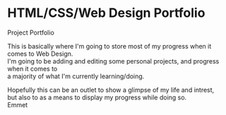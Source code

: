 # HTML/CSS/Web Design Portfolio
Project Portfolio

This is basically where I'm going to store most of my progress when it comes to Web Design.<br>
I'm going to be adding and editing some personal projects, and progress when it comes to <br>
a majority of what I'm currently learning/doing. 

Hopefully this can be an outlet to show a glimpse of my life and intrest,<br>
but also to as a means to display my progress while doing so.
<br>
Emmet
